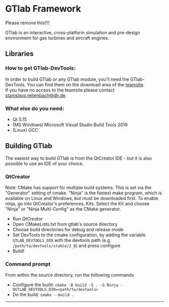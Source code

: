 <!--
SPDX-FileCopyrightText: 2023 German Aerospace Center (DLR)

SPDX-License-Identifier: MPL-2.0+
-->

# GTlab Framework

Please remove this!!!!

GTlab is an interactive, cross-platform simulation and pre-design environment for gas turbines and aircraft engines.

## Libraries

### How to get GTlab-DevTools:  
In order to build GTlab or any GTlab module, you'll need the GTlab-DevTools.
You can find them on the download area of the [teamsite](https://teamsites-extranet.dlr.de/at/GTlab/Downloads/SitePages/Home.aspx).  
If you have no access to the teamsite please contact stanislaus.reitenbach@dlr.de.  

### What else do you need:
- Qt 5.15
- (MS Windows) Microsoft Visual Studio Build Tools 2019
- (Linux) GCC

## Building GTlab
The easiest way to build GTlab is from the QtCreator IDE - but it is
also possible to use an IDE of your choice.

### QtCreator
Note: CMake has support for multiple build systems. This is set via the "Generator" setting of cmake.
"Ninja" is the fastest make program, which is available on Linux and Windows, but must be downloaded first.
To enable ninja, go into QtCreator's preferences, Kits. Select the Kit  and choose "Ninja" or "Ninja Multi-Config" as the CMake generator.

-   Run *QtCreator*
-   Open CMakeLists.txt from gtlab's source directory
-   Choose build directories for debug and release mode
-   Set DevTools to the cmake configuration, by adding the variable `GTLAB_DEVTOOLS_DIR` with the devtools path (e.g. `/path/to/devtools/stable/2_0`) and press configure
-   Build!

### Command prompt
From within the source directory, run the following commands

- Configure the build: `cmake -B build -S . -G Ninja -DGTLAB_DEVTOOLS_DIR=<path/to/devtools>`
- Do the build: `cmake --build .`


--------

